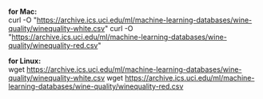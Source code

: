 **for Mac:**   
curl -O "https://archive.ics.uci.edu/ml/machine-learning-databases/wine-quality/winequality-white.csv"
curl -O "https://archive.ics.uci.edu/ml/machine-learning-databases/wine-quality/winequality-red.csv"

**for Linux:**   
wget https://archive.ics.uci.edu/ml/machine-learning-databases/wine-quality/winequality-white.csv
wget https://archive.ics.uci.edu/ml/machine-learning-databases/wine-quality/winequality-red.csv